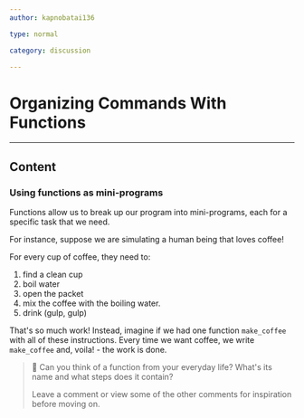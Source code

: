 ```yaml
---
author: kapnobatai136

type: normal

category: discussion

---
```


# Organizing Commands With Functions

---
## Content

### Using functions as mini-programs

Functions allow us to break up our program into mini-programs, each for a specific task that we need. 

For instance, suppose we are simulating a human being that loves coffee! 

For every cup of coffee, they need to:

1. find a clean cup
2. boil water
3. open the packet
4. mix the coffee with the boiling water.
5. drink (gulp, gulp)

That's so much work! Instead, imagine if we had one function `make_coffee` with all of these instructions. Every time we want coffee, we write `make_coffee` and, voila! - the work is done.

> 💬 Can you think of a function from your everyday life? What's its name and what steps does it contain?
>
> Leave a comment or view some of the other comments for inspiration before moving on.